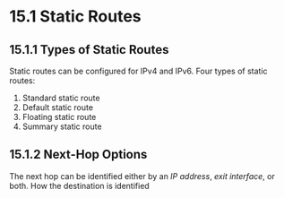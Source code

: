# 15.1 Static Routes
## 15.1.1 Types of Static Routes
Static routes can be configured for IPv4 and IPv6.
Four types of static routes:
1. Standard static route
2. Default static route
3. Floating static route
4. Summary static route

## 15.1.2 Next-Hop Options
The next hop can be identified either by an *IP address*, *exit interface*, or both. How the destination is identified